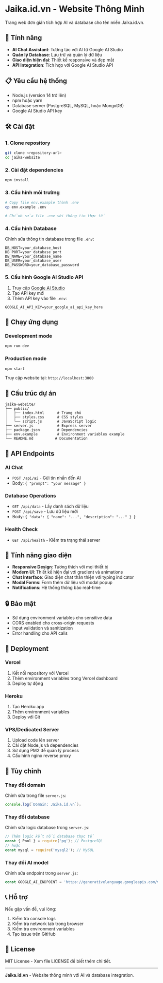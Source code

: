 # Jaika.id.vn - Website Thông Minh

Trang web đơn giản tích hợp AI và database cho tên miền Jaika.id.vn.

## 🚀 Tính năng

- **AI Chat Assistant**: Tương tác với AI từ Google AI Studio
- **Quản lý Database**: Lưu trữ và quản lý dữ liệu
- **Giao diện hiện đại**: Thiết kế responsive và đẹp mắt
- **API Integration**: Tích hợp với Google AI Studio API

## 📋 Yêu cầu hệ thống

- Node.js (version 14 trở lên)
- npm hoặc yarn
- Database server (PostgreSQL, MySQL, hoặc MongoDB)
- Google AI Studio API key

## 🛠️ Cài đặt

### 1. Clone repository
```bash
git clone <repository-url>
cd jaika-website
```

### 2. Cài đặt dependencies
```bash
npm install
```

### 3. Cấu hình môi trường
```bash
# Copy file env.example thành .env
cp env.example .env

# Chỉnh sửa file .env với thông tin thực tế
```

### 4. Cấu hình Database
Chỉnh sửa thông tin database trong file `.env`:
```
DB_HOST=your_database_host
DB_PORT=your_database_port
DB_NAME=your_database_name
DB_USER=your_database_user
DB_PASSWORD=your_database_password
```

### 5. Cấu hình Google AI Studio API
1. Truy cập [Google AI Studio](https://makersuite.google.com/app/apikey)
2. Tạo API key mới
3. Thêm API key vào file `.env`:
```
GOOGLE_AI_API_KEY=your_google_ai_api_key_here
```

## 🚀 Chạy ứng dụng

### Development mode
```bash
npm run dev
```

### Production mode
```bash
npm start
```

Truy cập website tại: `http://localhost:3000`

## 📁 Cấu trúc dự án

```
jaika-website/
├── public/
│   ├── index.html      # Trang chủ
│   ├── styles.css      # CSS styles
│   └── script.js       # JavaScript logic
├── server.js           # Express server
├── package.json        # Dependencies
├── env.example         # Environment variables example
└── README.md          # Documentation
```

## 🔧 API Endpoints

### AI Chat
- `POST /api/ai` - Gửi tin nhắn đến AI
- Body: `{ "prompt": "your message" }`

### Database Operations
- `GET /api/data` - Lấy danh sách dữ liệu
- `POST /api/save` - Lưu dữ liệu mới
- Body: `{ "data": { "name": "...", "description": "..." } }`

### Health Check
- `GET /api/health` - Kiểm tra trạng thái server

## 🎨 Tính năng giao diện

- **Responsive Design**: Tương thích với mọi thiết bị
- **Modern UI**: Thiết kế hiện đại với gradient và animations
- **Chat Interface**: Giao diện chat thân thiện với typing indicator
- **Modal Forms**: Form thêm dữ liệu với modal popup
- **Notifications**: Hệ thống thông báo real-time

## 🔒 Bảo mật

- Sử dụng environment variables cho sensitive data
- CORS enabled cho cross-origin requests
- Input validation và sanitization
- Error handling cho API calls

## 🚀 Deployment

### Vercel
1. Kết nối repository với Vercel
2. Thêm environment variables trong Vercel dashboard
3. Deploy tự động

### Heroku
1. Tạo Heroku app
2. Thêm environment variables
3. Deploy với Git

### VPS/Dedicated Server
1. Upload code lên server
2. Cài đặt Node.js và dependencies
3. Sử dụng PM2 để quản lý process
4. Cấu hình nginx reverse proxy

## 🔧 Tùy chỉnh

### Thay đổi domain
Chỉnh sửa trong file `server.js`:
```javascript
console.log(`Domain: Jaika.id.vn`);
```

### Thay đổi database
Chỉnh sửa logic database trong `server.js`:
```javascript
// Thêm logic kết nối database thực tế
const { Pool } = require('pg'); // PostgreSQL
// hoặc
const mysql = require('mysql2'); // MySQL
```

### Thay đổi AI model
Chỉnh sửa endpoint trong `server.js`:
```javascript
const GOOGLE_AI_ENDPOINT = 'https://generativelanguage.googleapis.com/v1beta/models/gemini-pro:generateContent';
```

## 📞 Hỗ trợ

Nếu gặp vấn đề, vui lòng:
1. Kiểm tra console logs
2. Kiểm tra network tab trong browser
3. Kiểm tra environment variables
4. Tạo issue trên GitHub

## 📄 License

MIT License - Xem file LICENSE để biết thêm chi tiết.

---

**Jaika.id.vn** - Website thông minh với AI và database integration. 